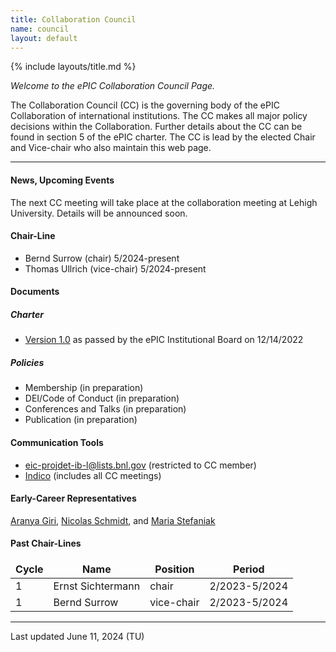 ```yaml
---
title: Collaboration Council
name: council
layout: default
---
```


{% include layouts/title.md %}

*Welcome to the ePIC Collaboration Council Page.*

The Collaboration Council (CC) is the governing body of the ePIC Collaboration of international institutions. The CC makes all major policy decisions within the Collaboration. Further details about the CC can be found in section 5 of the ePIC charter. The CC is lead by the elected Chair and Vice-chair who also maintain this web page. 

<hr/>

#### News, Upcoming Events
The next CC meeting will take place at the collaboration meeting at Lehigh University. Details will be announced soon.

#### Chair-Line

* Bernd Surrow (chair) 5/2024-present
* Thomas Ullrich (vice-chair) 5/2024-present

#### Documents
##### Charter
*  [Version 1.0](https://zenodo.org/records/11584258) as passed by the ePIC Institutional Board on 12/14/2022 

##### Policies
* Membership (in preparation)
* DEI/Code of Conduct (in preparation)
* Conferences and Talks (in preparation)
* Publication (in preparation)

#### Communication Tools
* [eic-projdet-ib-l@lists.bnl.gov](https://lists.bnl.gov/mailman/listinfo/eic-projdet-ib-l) (restricted to CC member)
* [Indico](https://indico.bnl.gov/category/437/) (includes all CC meetings)

#### Early-Career Representatives

[Aranya Giri](mailto:aranyagiri230597@gmail.com), [Nicolas Schmidt](mailto:schmidtnv@ornl.gov), 
and [Maria Stefaniak](mailto:stefaniak.9@osu.edu)

#### Past Chair-Lines

<style>
table, td, th {
   border: none!important;
}
</style>

| Cycle | Name | Position | Period |
| ----- | ---- | -------- | ------ |
| 1 | Ernst Sichtermann | chair | 2/2023-5/2024 |
| 1 | Bernd Surrow | vice-chair | 2/2023-5/2024 |


<hr/>

Last updated June 11, 2024 (TU)


